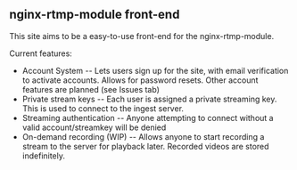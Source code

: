 ## nginx-rtmp-module front-end

This site aims to be a easy-to-use front-end for the nginx-rtmp-module.

Current features:
  - Account System -- Lets users sign up for the site, with email verification to activate accounts. Allows for password resets. Other account features are planned (see Issues tab)
  - Private stream keys -- Each user is assigned a private streaming key. This is used to connect to the ingest server.
  - Streaming authentication -- Anyone attempting to connect without a valid account/streamkey will be denied
  - On-demand recording (WIP) -- Allows anyone to start recording a stream to the server for playback later. Recorded videos are stored indefinitely.
  
